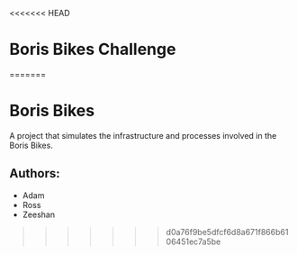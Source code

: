 <<<<<<< HEAD
# Boris Bikes Challenge
=======
# Boris Bikes

A project that simulates the infrastructure and processes involved in the Boris Bikes.

## Authors:
+ Adam
+ Ross
+ Zeeshan
>>>>>>> d0a76f9be5dfcf6d8a671f866b6106451ec7a5be
